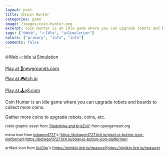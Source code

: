 ```yaml
---
layout: post
title: 🟡Coin Hunter
categories: game
image: /images/coin-hunter.png
excerpt: Coin Hunter is an idle game where you can upgrade robots and boards to collect more coins.
tags: ["🌐Web", "📈Idle", "📊Simulation"]
colors: ["primary", "info", "info"]
comments: false
---
```


<span class="badge badge-primary">🌐Web</span>
<span class="badge badge-info">📈Idle</span>
<span class="badge badge-info">📊Simulation</span>

<a href="https://www.newgrounds.com/portal/view/880263" class="btn btn-primary btn-lg">Play at 🎨newgrounds.com</a>

<a href="https://sublevelgames.itch.io/coin-hunter" class="btn btn-primary btn-lg">Play at 🎮itch.io</a>

<a href="https://y8.com/games/coin_hunter" class="btn btn-primary btn-lg">Play at 🕹️y8.com</a>

Coin Hunter is an idle game where you can upgrade robots and boards to collect more coins.

Gather more coins to upgrade robots, coins, etc.

<small>robot graphic asset from ["Redshrike and KrizEvil"](https://opengameart.org/content/mech-48x48) from opengameart.org</small>

<small>menu icon from [bdragon1727](https://itch.io/profile/bdragon1727)'s [https://bdragon1727.itch.io/pixel-ui-button-icon-platformer](https://bdragon1727.itch.io/pixel-ui-button-icon-platformer)</small>

<small>artifact icon from [SciGho](https://ninjikin.itch.io/)'s [https://ninjikin.itch.io/treasure](https://ninjikin.itch.io/treasure)</small>